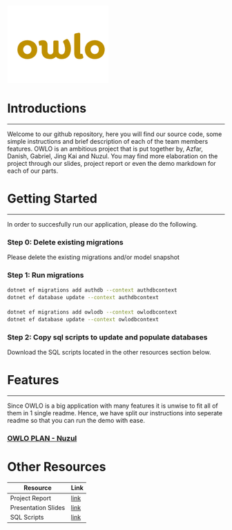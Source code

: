 
![This is an image](/ImagesForMarkdown/owlopic.png) 

# Introductions
---
Welcome to our github repository, here you will find our source code, some simple instructions and brief description of each of the team members features.
OWLO is an ambitious project that is put together by, Azfar, Danish, Gabriel, Jing Kai and Nuzul. You may find more elaboration on the project through our slides, project report or even the demo markdown for each of our parts.

# Getting Started
---
In order to succesfully run our application, please do the following. 

### Step 0: Delete existing migrations
Please delete the existing migrations and/or model snapshot
### Step 1: Run migrations  
```sh
dotnet ef migrations add authdb --context authdbcontext
dotnet ef database update --context authdbcontext

dotnet ef migrations add owlodb --context owlodbcontext
dotnet ef database update --context owlodbcontext
```
### Step 2: Copy sql scripts to update and populate databases
Download the SQL scripts located in the other resources section below.

# Features
---
Since OWLO is a big application with many features it is unwise to fit all of them in 1 single readme. Hence, we have split our instructions into seperate readme so that you can run the demo with ease.

### [OWLO PLAN - Nuzul](OwloPlan.md)


# Other Resources

| Resource | Link |
| --- | ----------- |
| Project Report | [link](https://docs.google.com/document/d/10XgJhgCkWqU_6sObHvtWeG16Jk_LCDH-JvEjIPYs0r8/edit?usp=sharing) |
| Presentation Slides | [link](https://docs.google.com/presentation/d/110JlaGVKrxqfZmyVvUeThdp4HaXcDSFu_lNzs2SYXNg/edit?usp=sharing) |
| SQL Scripts| [link](/ImagesForMarkdown/Run_This_After_Migrations.sql) |

